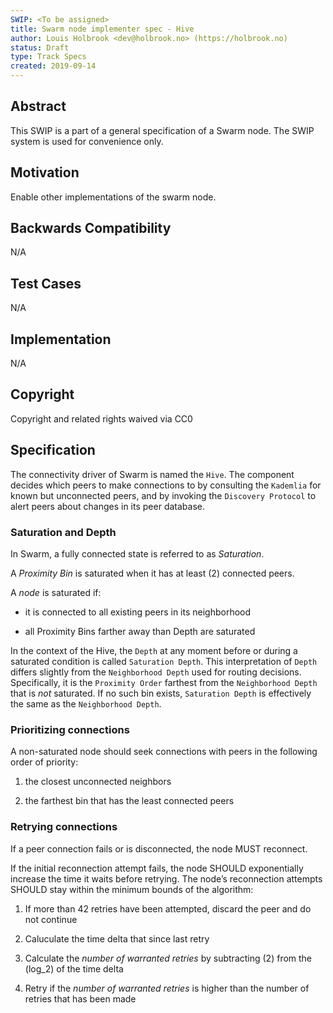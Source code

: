 ```yaml
---
SWIP: <To be assigned>
title: Swarm node implementer spec - Hive
author: Louis Holbrook <dev@holbrook.no> (https://holbrook.no)
status: Draft
type: Track Specs
created: 2019-09-14
---
```


## Abstract

This SWIP is a part of a general specification of a Swarm node. The SWIP system is used for convenience only.

## Motivation

Enable other implementations of the swarm node.

## Backwards Compatibility

N/A

## Test Cases

N/A

## Implementation

N/A

## Copyright

Copyright and related rights waived via CC0

## Specification

The connectivity driver of Swarm is named the `Hive`. The component
decides which peers to make connections to by consulting the `Kademlia`
for known but unconnected peers, and by invoking the `Discovery
Protocol` to alert peers about changes in its peer database.

### Saturation and Depth

In Swarm, a fully connected state is referred to as *Saturation*.

A *Proximity Bin* is saturated when it has at least \(2\) connected
peers.

A *node* is saturated if:

  - it is connected to all existing peers in its neighborhood

  - all Proximity Bins farther away than Depth are saturated

In the context of the Hive, the `Depth` at any moment before or during a
saturated condition is called `Saturation Depth`. This interpretation of
`Depth` differs slightly from the `Neighborhood Depth` used for routing
decisions. Specifically, it is the `Proximity Order` farthest from the
`Neighborhood Depth` that is *not* saturated. If no such bin exists,
`Saturation Depth` is effectively the same as the `Neighborhood Depth`.

### Prioritizing connections

A non-saturated node should seek connections with peers in the following
order of priority:

1.  the closest unconnected neighbors

2.  the farthest bin that has the least connected peers

### Retrying connections

If a peer connection fails or is disconnected, the node MUST reconnect.

If the initial reconnection attempt fails, the node SHOULD exponentially
increase the time it waits before retrying. The node’s reconnection
attempts SHOULD stay within the minimum bounds of the algorithm:

1.  If more than 42 retries have been attempted, discard the peer and do
    not continue

2.  Caluculate the time delta that since last retry

3.  Calculate the *number of warranted retries* by subtracting \(2\)
    from the \(log_2\) of the time delta

4.  Retry if the *number of warranted retries* is higher than the number
    of retries that has been made
